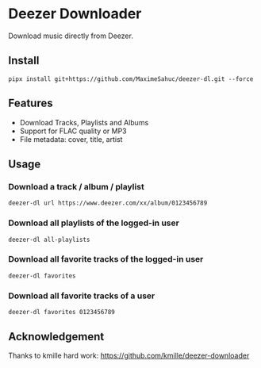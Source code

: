 # Deezer Downloader

Download music directly from Deezer.


## Install

```
pipx install git+https://github.com/MaximeSahuc/deezer-dl.git --force
```


## Features

- Download Tracks, Playlists and Albums
- Support for FLAC quality or MP3
- File metadata: cover, title, artist


## Usage

### Download a track / album / playlist
```
deezer-dl url https://www.deezer.com/xx/album/0123456789
```

### Download all playlists of the logged-in user
```
deezer-dl all-playlists
```

### Download all favorite tracks of the logged-in user
```
deezer-dl favorites
```

### Download all favorite tracks of a user
```
deezer-dl favorites 0123456789
```



## Acknowledgement

Thanks to kmille hard work: https://github.com/kmille/deezer-downloader